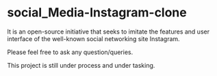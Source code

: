 # social_Media-Instagram-clone

It is an open-source initiative that seeks to imitate the features and user interface of the well-known social networking site Instagram.

Please feel free to ask any question/queries.

This project is still under process and under tasking.
